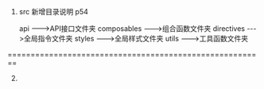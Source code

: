 1. src 新增目录说明      p54   

    api         --->API接口文件夹
    composables --->组合函数文件夹
    directives  --->全局指令文件夹
    styles      --->全局样式文件夹
    utils       --->工具函数文件夹

========================================================

2. 